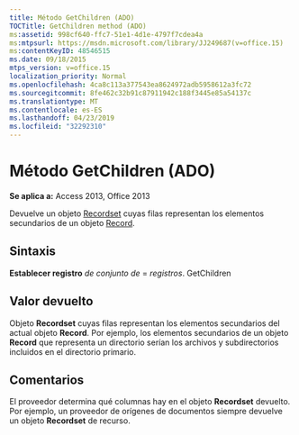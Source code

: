 ```yaml
---
title: Método GetChildren (ADO)
TOCTitle: GetChildren method (ADO)
ms:assetid: 998cf640-ffc7-51e1-4d1e-4797f7cdea4a
ms:mtpsurl: https://msdn.microsoft.com/library/JJ249687(v=office.15)
ms:contentKeyID: 48546515
ms.date: 09/18/2015
mtps_version: v=office.15
localization_priority: Normal
ms.openlocfilehash: 4ca8c113a377543ea8624972adb5958612a3fc72
ms.sourcegitcommit: 8fe462c32b91c87911942c188f3445e85a54137c
ms.translationtype: MT
ms.contentlocale: es-ES
ms.lasthandoff: 04/23/2019
ms.locfileid: "32292310"
---
```

# <a name="getchildren-method-ado"></a>Método GetChildren (ADO)


**Se aplica a:** Access 2013, Office 2013


Devuelve un objeto [Recordset](recordset-object-ado.md) cuyas filas representan los elementos secundarios de un objeto [Record](record-object-ado.md).

## <a name="syntax"></a>Sintaxis

**Establecer registro** *de conjunto de*  =  *registros*. GetChildren

## <a name="return-value"></a>Valor devuelto

Objeto **Recordset** cuyas filas representan los elementos secundarios del actual objeto **Record**. Por ejemplo, los elementos secundarios de un objeto **Record** que representa un directorio serían los archivos y subdirectorios incluidos en el directorio primario.

## <a name="remarks"></a>Comentarios

El proveedor determina qué columnas hay en el objeto **Recordset** devuelto. Por ejemplo, un proveedor de orígenes de documentos siempre devuelve un objeto **Recordset** de recurso.

